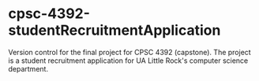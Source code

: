 # cpsc-4392-studentRecruitmentApplication
Version control for the final project for CPSC 4392 (capstone). The project is a student recruitment application for UA Little Rock's computer science department.
